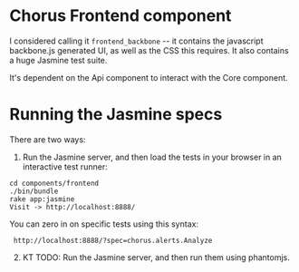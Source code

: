 # Chorus Frontend component

I considered calling it `frontend_backbone` -- it contains the javascript backbone.js generated UI, as well as the CSS 
this requires.  It also contains a huge Jasmine test suite.  

It's dependent on the Api component to interact with the Core component.
 
# Running the Jasmine specs

There are two ways:
 
  1) Run the Jasmine server, and then load the tests in your browser in an interactive test runner:

    cd components/frontend
    ./bin/bundle
    rake app:jasmine
    Visit -> http://localhost:8888/
    
  You can zero in on specific tests using this syntax:
     
     http://localhost:8888/?spec=chorus.alerts.Analyze
     
  2) KT TODO: Run the Jasmine server, and then run them using phantomjs.